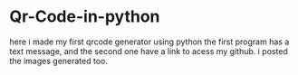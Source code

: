 # Qr-Code-in-python
here i made my first qrcode generator using python
the first program has a text message, and the second one have a link to acess my github.
i posted the images generated too.
